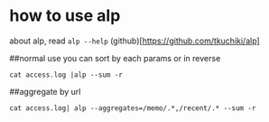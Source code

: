 how to use alp
======

about alp, read `alp --help`  (github)[https://github.com/tkuchiki/alp]


##normal use
you can sort by each params or in reverse
```
cat access.log |alp --sum -r 
```


##aggregate by url
```
cat access.log| alp --aggregates=/memo/.*,/recent/.* --sum -r 
```
